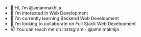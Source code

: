 - 👋 Hi, I’m @amanmakhija
- 👀 I’m interested in Web Development
- 🌱 I’m currently learning Backend Web Development
- 💞️ I’m looking to collaborate on Full Stack Web Development
- 📫 You can reach me on Instagram - @amn.makhija

<!---
amanmakhija/amanmakhija is a ✨ special ✨ repository because its `README.md` (this file) appears on your GitHub profile.
You can click the Preview link to take a look at your changes.
--->
